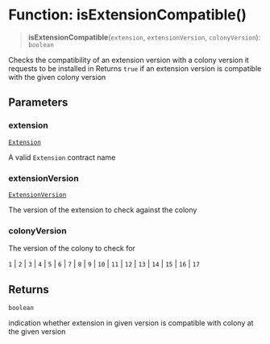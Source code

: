 # Function: isExtensionCompatible()

> **isExtensionCompatible**(`extension`, `extensionVersion`, `colonyVersion`): `boolean`

Checks the compatibility of an extension version with a colony version it requests to be installed in
Returns `true` if an extension version is compatible with the given colony version

## Parameters

### extension

[`Extension`](../enumerations/Extension.md)

A valid `Extension` contract name

### extensionVersion

[`ExtensionVersion`](../type-aliases/ExtensionVersion.md)

The version of the extension to check against the colony

### colonyVersion

The version of the colony to check for

`1` | `2` | `3` | `4` | `5` | `6` | `7` | `8` | `9` | `10` | `11` | `12` | `13` | `14` | `15` | `16` | `17`

## Returns

`boolean`

indication whether extension in given version is compatible with colony at the given version
